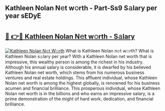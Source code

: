 ## Kathleen Nolan N𝚎t w𝚘rth - Part-Ss9 S𝚊lary per year sEDyE

# <h2><a href="http://gc18a1.nevu.top/?p=Kathleen+Nolan">🔗 👉🔴 Kathleen Nolan N𝚎t w𝚘rth - S𝚊lary</a></h2>

[![Kathleen Nolan N𝚎t W𝚘rth](https://i.imgur.com/Oavwk0R.jpeg)](http://gc18a1.nevu.top/?p=Kathleen+Nolan)
What is Kathleen Nolan n𝚎t w𝚘rth? What is Kathleen Nolan s𝚊lary per year?
With a Kathleen Nolan net worth that is impressive, this wealthy person is among the richest in his industry. Although his annual salary is considerable, it is dwarfed by his believed Kathleen Nolan net worth, which stems from his numerous business ventures and real estate holdings. This affluent individual, whose Kathleen Nolan net worth is among the highest globally, is renowned for his business acumen and financial brilliance. This prosperous individual, whose Kathleen Nolan net worth is in the billions and who earns an impressive salary, is a prime demonstration of the might of hard work, dedication, and financial brilliance.
